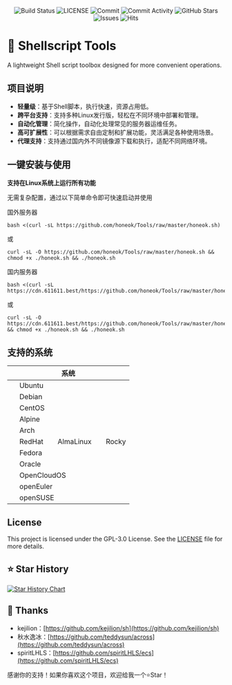 <p align="center">
  <img src="https://github.com/honeok/Tools/actions/workflows/check.yml/badge.svg" alt="Build Status" />
  <img src="https://img.shields.io/github/license/honeok/Tools.svg?style=flat" alt="LICENSE" />
  <img src="https://img.shields.io/github/last-commit/honeok/Tools" alt="Commit" />
  <img src="https://img.shields.io/github/commit-activity/m/honeok/Tools.svg" alt="Commit Activity" />
  <img src="https://img.shields.io/github/stars/honeok/Tools?style=flat" alt="GitHub Stars" />
  <img src="https://img.shields.io/github/issues/honeok/Tools.svg" alt="Issues" />
  <img src="https://hits.seeyoufarm.com/api/count/incr/badge.svg?url=https%3A%2F%2Fgithub.com%2Fhoneok%2FTools&count_bg=%233944BC&title_bg=%2363C5DA&icon=&icon_color=%23E7E7E7&title=hits&edge_flat=false" alt="Hits" />
</p>

# 🧰 Shellscript Tools

A lightweight Shell script toolbox designed for more convenient operations.

## 项目说明

- **轻量级**：基于Shell脚本，执行快速，资源占用低。
- **跨平台支持**：支持多种Linux发行版，轻松在不同环境中部署和管理。
- **自动化管理**：简化操作，自动化处理常见的服务器运维任务。
- **高可扩展性**：可以根据需求自由定制和扩展功能，灵活满足各种使用场景。
- **代理支持**：支持通过国内外不同镜像源下载和执行，适配不同网络环境。

## 一键安装与使用

**支持在Linux系统上运行所有功能**

无需复杂配置，通过以下简单命令即可快速启动并使用

国外服务器
```shell
bash <(curl -sL https://github.com/honeok/Tools/raw/master/honeok.sh)
```
或
```shell
curl -sL -O https://github.com/honeok/Tools/raw/master/honeok.sh && chmod +x ./honeok.sh && ./honeok.sh
```

国内服务器
```shell
bash <(curl -sL https://cdn.611611.best/https://github.com/honeok/Tools/raw/master/honeok.sh)
```
或
```shell
curl -sL -O https://cdn.611611.best/https://github.com/honeok/Tools/raw/master/honeok.sh && chmod +x ./honeok.sh && ./honeok.sh
```

## 支持的系统

| 系统                                                                                                                                                                                                                                                        |
| --------------------------------------------------------------------------------------------------------------------------------------------------------------------------------------------------------------------------------------------------------------- |
| <img width="16" height="16" src="https://canonical-subiquity.readthedocs-hosted.com/en/latest/_static/favicon.png" /> Ubuntu                                                                                                                                    |
| <img width="16" height="16" src="https://www.debian.org/favicon.ico" /> Debian                                                                                                                                                                                  |
| <img width="16" height="16" src="https://www.centos.org/assets/img/favicon.png" /> CentOS                                                                                                                                                                       |
| <img width="16" height="16" src="https://www.alpinelinux.org/alpine-logo.ico" /> Alpine                                                                                                                                                                         |
| <img width="16" height="16" src="https://archlinux.org/static/favicon.png" /> Arch                                                                                                                                                                              |
| <img width="16" height="16" src="https://www.redhat.com/favicon.ico" /> RedHat &nbsp; <img width="16" height="16" src="https://almalinux.org/fav/favicon.ico" /> AlmaLinux &nbsp; <img width="16" height="16" src="https://rockylinux.org/favicon.png" /> Rocky |
| <img width="16" height="16" src="https://fedoraproject.org/favicon.ico" /> Fedora                                                                                                                                                                               |
| <img width="16" height="16" src="https://www.oracle.com/asset/web/favicons/favicon-32.png" /> Oracle                                                                                                                                                            |
| <img width="16" height="16" src="https://opencloudos.org/qq.ico" /> OpenCloudOS                                                                                                                                                                                 |
| <img width="16" height="16" src="https://www.openeuler.org/favicon.ico" /> openEuler                                                                                                                                                                            |
| <img width="16" height="16" src="https://static.opensuse.org/favicon.ico" /> openSUSE                                                                                                                                                                           |

## License

This project is licensed under the GPL-3.0 License. See the [LICENSE](./LICENSE) file for more details.

## ⭐ Star History

[![Star History Chart](https://api.star-history.com/svg?repos=honeok/Tools&type=Date)](https://star-history.com/#honeok/Tools&Date)

## 🙏 Thanks

- kejilion：[https://github.com/kejilion/sh](https://github.com/kejilion/sh)
- 秋水逸冰：[https://github.com/teddysun/across](https://github.com/teddysun/across)
- spiritLHLS：[https://github.com/spiritLHLS/ecs](https://github.com/spiritLHLS/ecs)

感谢你的支持！如果你喜欢这个项目，欢迎给我一个⭐Star！
